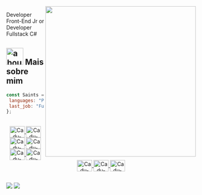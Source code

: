 <img src="https://raw.githubusercontent.com/MicaelliMedeiros/micaellimedeiros/master/image/computer-illustration.png" min-width="400px" max-width="400px" width="400px" align="right">

Developer Front-End Jr    or   Developer Fullstack C#

## <img width="45" alt="about" src="https://raw.github.com/elizarov/elizarov/master/about.png"> Mais sobre mim
 
 ```JavaScript 
const Saints = {
  languages: "Portuguese, Spanish and a little English",
  last_job: "FullStack Web Developer C#, Java, React, Angular",
};

```

<div display="flex" justify-content="space-around" align="center">
    <div>
        <a href="https://github.com/carlosgoncalvesdev">
    </div>
</div>

<div style="display: inline_block" align="center"> <br>
    <img align="center" alt="Cadu-CSHARP" height="30" width="40" src="https://cdn.jsdelivr.net/gh/devicons/devicon/icons/csharp/csharp-original.svg">
    <img align="center" alt="Cadu-HTML" height="30" width="40" src="https://cdn.jsdelivr.net/gh/devicons/devicon/icons/html5/html5-original-wordmark.svg">
    <img align="center" alt="Cadu-CSS" height="30" width="40" src="https://cdn.jsdelivr.net/gh/devicons/devicon/icons/css3/css3-original-wordmark.svg">
    <img align="center" alt="Cadu-JS" height="30" width="40" src="https://cdn.jsdelivr.net/gh/devicons/devicon/icons/javascript/javascript-original.svg">
    <img align="center" alt="Cadu-React" height="30" width="40" src="https://cdn.jsdelivr.net/gh/devicons/devicon/icons/react/react-original-wordmark.svg">
    <img align="center" alt="Cadu-Typescript" height="30" width="40" src="https://cdn.jsdelivr.net/gh/devicons/devicon/icons/typescript/typescript-original.svg">
    <img align="center" alt="Cadu-MySQL" height="30" width="40" src="https://cdn.jsdelivr.net/gh/devicons/devicon/icons/mysql/mysql-original-wordmark.svg">
    <img align="center" alt="Cadu-Java" height="30" width="40" src="https://cdn.jsdelivr.net/gh/devicons/devicon/icons/java/java-original.svg">
    <img align="center" alt="Cadu-SASS" height="30" width="40" src="https://cdn.jsdelivr.net/gh/devicons/devicon/icons/sass/sass-original.svg">
</div>
  
  ##
  <div>
    <a href="https://www.linkedin.com/in/carlos-eduardo-061604234/" target="_blank"><img src="https://img.shields.io/badge/-LinkedIn-%230077B5?style=for-the-badge&logo=linkedin&logoColor=white" target="_blank"></a> 
    <a href = "mailto:carlossaintsdeveloper@gmail.com"><img src="https://img.shields.io/badge/-Gmail-%23333?style=for-the-badge&logo=gmail&logoColor=white" target="_blank"></a>
  </div>
